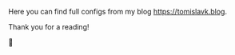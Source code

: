 
Here you can find full configs from my blog https://tomislavk.blog.

Thank you for a reading!

:rocket: